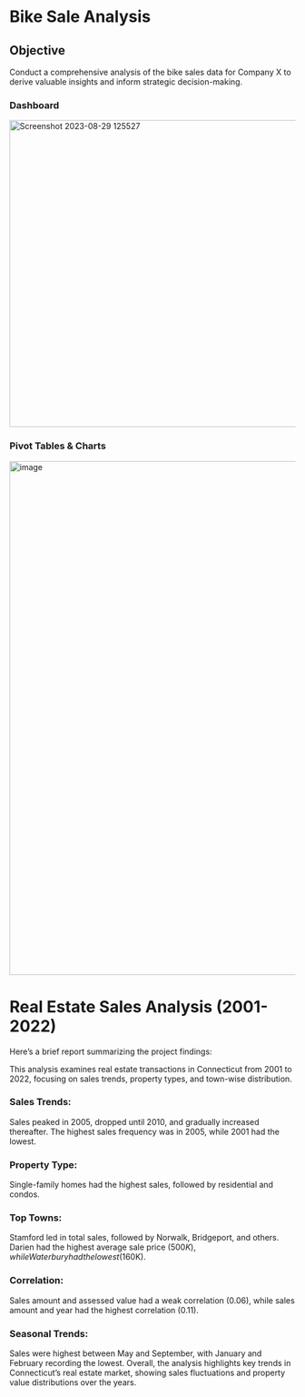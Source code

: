# Bike Sale Analysis
## Objective
Conduct a comprehensive analysis of the bike sales data for Company X to derive valuable insights and inform strategic decision-making.

### Dashboard
<img width="540" alt="Screenshot 2023-08-29 125527" src="https://github.com/Ankitjangra4848/Portfolio_Projects/assets/109335109/76c179dd-c63c-4108-aa25-93e07426651f">

### Pivot Tables & Charts
<img width="904" alt="image" src="https://github.com/Ankitjangra4848/Portfolio_Projects/assets/109335109/8154e249-f8ea-4143-b63e-ac2f9545b552">



# Real Estate Sales Analysis (2001-2022)

Here’s a brief report summarizing the project findings:

This analysis examines real estate transactions in Connecticut from 2001 to 2022, focusing on sales trends, property types, and town-wise distribution.

### Sales Trends: 
Sales peaked in 2005, dropped until 2010, and gradually increased thereafter. The highest sales frequency was in 2005, while 2001 had the lowest.
### Property Type: 
Single-family homes had the highest sales, followed by residential and condos.
### Top Towns: 
Stamford led in total sales, followed by Norwalk, Bridgeport, and others. Darien had the highest average sale price ($500K), while Waterbury had the lowest ($160K).
### Correlation: 
Sales amount and assessed value had a weak correlation (0.06), while sales amount and year had the highest correlation (0.11).
### Seasonal Trends:
Sales were highest between May and September, with January and February recording the lowest.
Overall, the analysis highlights key trends in Connecticut’s real estate market, showing sales fluctuations and property value distributions over the years.
